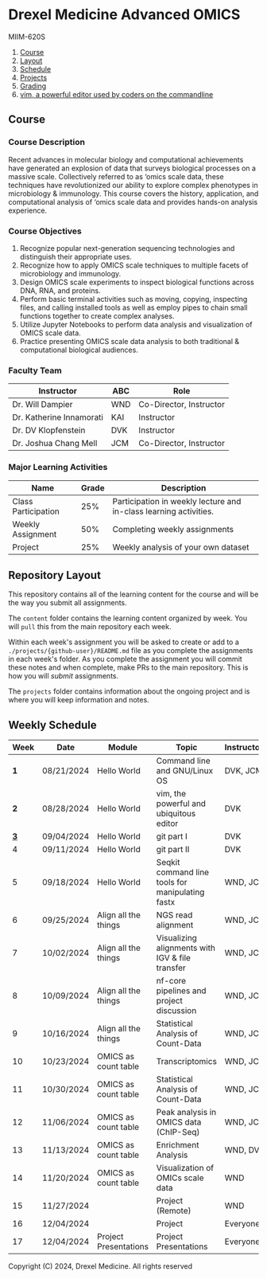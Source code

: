 # Drexel Medicine Advanced OMICS
MIIM-620S

1. [Course](#course)
2. [Layout](#repository-layout)
3. [Schedule](#weekly-schedule)
4. [Projects](projects/README.md)
5. [Grading](grading/README.md)
6. [vim, a powerful editor used by coders on the commandline](doc/vim.md)

## Course 

### Course Description

Recent advances in molecular biology and computational achievements
have generated an explosion of data that surveys biological processes on a massive scale.
Collectively referred to as ‘omics scale data,
these techniques have revolutionized our ability
to explore complex phenotypes in microbiology & immunology.
This course covers the history, application, and computational analysis
of ‘omics scale data and provides hands-on analysis experience. 

### Course Objectives

1. Recognize popular next-generation sequencing technologies and distinguish their appropriate uses. 
2. Recognize how to apply OMICS scale techniques to multiple facets of microbiology and immunology. 
3. Design OMICS scale experiments to inspect biological functions across DNA, RNA, and proteins. 
4. Perform basic terminal activities such as moving, copying, inspecting files, and
   calling installed tools as well as
   employ pipes to chain small functions together to create complex analyses. 
5. Utilize Jupyter Notebooks to perform data analysis and visualization of OMICS scale data. 
6. Practice presenting OMICS scale data analysis to both traditional & computational biological audiences. 

### Faculty Team

| Instructor              |ABC| Role
|-------------------------|---|-------------------------------
| Dr. Will Dampier        |WND| Co-Director, Instructor
| Dr. Katherine Innamorati|KAI| Instructor
| Dr. DV Klopfenstein     |DVK| Instructor
| Dr. Joshua Chang Mell   |JCM| Co-Director, Instructor

### Major Learning Activities 

| Name               | Grade  | Description
|--------------------|--------|-----------------------
|Class Participation | 25%    | Participation in weekly lecture and in-class learning activities.
|Weekly Assignment   | 50%    | Completing weekly assignments
|Project             | 25%    | Weekly analysis of your own dataset


## Repository Layout

This repository contains all of the learning content for the course and will be the way you submit all assignments.

The `content` folder contains the learning content organized by week.
You will `pull` this from the main repository each week.

Within each week's assignment you will be asked to create or add to a `./projects/{github-user}/README.md` file as you complete the assignments in each week's folder.
As you complete the assignment you will commit these notes and when complete, make PRs to the main repository.
This is how you will _submit_ assignments.

The `projects` folder contains information about the ongoing project and is where you will keep information and notes.


## Weekly Schedule

|Week                             |Date       |Module               | Topic                                          |Instructors   | Status 
|---------------------------------|-----------|---------------------|------------------------------------------------|--------------|-------
|  **1**                          |08/21/2024 | Hello World         | Command line and GNU/Linux OS                  |DVK, JCM      | unreleased
|  **2**                          |08/28/2024 | Hello World         | vim, the powerful and ubiquitous editor        |DVK           | unreleased
| [**3**](/content/wk03/README.md)|09/04/2024 | Hello World         | git part I                                     |DVK           | unreleased
|    4                            |09/11/2024 | Hello World         | git part II                                    |DVK           | unreleased
|    5                            |09/18/2024 | Hello World         |Seqkit command line tools for manipulating fastx|WND, JCM      | unreleased
|    6                            |09/25/2024 | Align all the things| NGS read alignment                             |WND, JCM      | unreleased
|    7                            |10/02/2024 | Align all the things|Visualizing alignments with IGV & file transfer |WND, JCM      | unreleased
|    8                            |10/09/2024 | Align all the things|nf-core pipelines and project discussion        |WND, JCM      | unreleased
|    9                            |10/16/2024 | Align all the things| Statistical Analysis of Count-Data             |WND, JCM      | unreleased
|   10                            |10/23/2024 | OMICS as count table| Transcriptomics                                |WND, JCM      | unreleased
|   11                            |10/30/2024 | OMICS as count table| Statistical Analysis of Count-Data             |WND, JCM      | unreleased
|   12                            |11/06/2024 | OMICS as count table| Peak analysis in OMICS data (ChIP-Seq)         |WND, JCM      | unreleased
|   13                            |11/13/2024 | OMICS as count table| Enrichment Analysis                            |WND, DVK      | unreleased
|   14                            |11/20/2024 | OMICS as count table| Visualization of OMICs scale data              |WND           | unreleased
|   15                            |11/27/2024 |                     | Project (Remote)                               |WND           | unreleased
|   16                            |12/04/2024 |                     | Project                                        |Everyone      | unreleased
|   17                            |12/04/2024 |Project Presentations| Project Presentations                          |Everyone      | unreleased

Copyright (C) 2024, Drexel Medicine. All rights reserved
